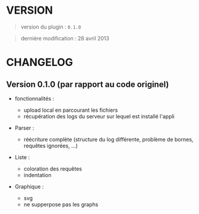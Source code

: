 VERSION
=======

> version du plugin : `0.1.0`

> dernière modification : 28 avril 2013

CHANGELOG
=========

## Version 0.1.0 (par rapport au code originel)

* fonctionnalités :
	* upload local en parcourant les fichiers
	* récupération des logs du serveur sur lequel est installé l'appli

* Parser :
	* réécriture complète (structure du log différente, problème de bornes, requêtes ignorées, ...)

* Liste :
	* coloration des requêtes
	* indentation

* Graphique :
	* svg
	* ne supperpose pas les graphs